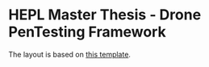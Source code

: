 # HEPL Master Thesis - Drone PenTesting Framework

The layout is based on [this template](https://github.com/dhondta/tex-master-thesis-template).
